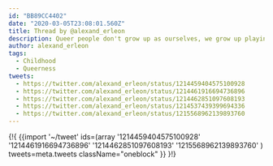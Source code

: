```yaml
---
id: "BB89CC4402"
date: "2020-03-05T23:08:01.560Z"
title: Thread by @alexand_erleon
description: Queer people don't grow up as ourselves, we grow up playing a version of ourselves that sacrifices authenticity for safety.
author: alexand_erleon
tags:
  - Childhood
  - Queerness
tweets:
  - https://twitter.com/alexand_erleon/status/1214459404575100928
  - https://twitter.com/alexand_erleon/status/1214461916694736896
  - https://twitter.com/alexand_erleon/status/1214462851097608193
  - https://twitter.com/alexand_erleon/status/1214537439399694336
  - https://twitter.com/alexand_erleon/status/1215568962139893760
---
```

{!{
  {{import '~/tweet' ids=(array
    '1214459404575100928'
    '1214461916694736896'
    '1214462851097608193'
    '1215568962139893760'
  ) tweets=meta.tweets className="oneblock" }}
}!}

